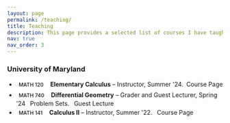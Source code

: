 ```yaml
---
layout: page
permalink: /teaching/
title: Teaching
description: This page provides a selected list of courses I have taught as the primary instructor. Please refer to my CV for a complete list of courses for which I have served as a teaching assistant.
nav: true
nav_order: 3
---
```


<h3>University of Maryland</h3>

<ul>
  <li>
    <span class="badge">MATH 120</span> <strong>Elementary Calculus</strong> – Instructor, Summer '24.<a href="/teaching/summer24/math120/">Course Page</a>
  </li>

  <li>
    <span class="badge">MATH 740</span> <strong>Differential Geometry</strong> – Grader and Guest Lecturer, Spring '24  
    <a href="/assets/pdf/MATH740-Spring24/Sols.pdf">Problem Sets</a>. 
    <a href="/assets/pdf/MATH740-Spring24/HopfRinow.pdf">Guest Lecture</a>
  </li>

  <li>
    <span class="badge">MATH 141</span> <strong>Calculus II</strong> – Instructor, Summer '22.  
    <a href="/teaching/summer22/math141/">Course Page</a>
  </li>
</ul>

<style>
  .badge {
    display: inline-block;
    padding: 0.25em 0.5em;
    border-radius: 0.25rem;
    font-size: 0.85em;
    font-weight: 500;
    background-color: var(--global-theme-color);
    color: var(--global-theme-text);
    margin-right: 0.5em;
  }

  ul {
    list-style-type: disc;
    padding-left: 1.5em;
  }

  li {
    margin-bottom: 0.25em; /* reduced spacing */
  }

  li a {
    margin-left: 0.5em;
    text-decoration: none;
    color: var(--global-theme-color);
  }

  li a:hover {
    text-decoration: underline;
  }
</style>


